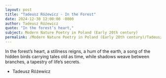 ```yaml
---
layout: post
title: "Tadeusz Różewicz - In the Forest"
date: 2024-12-30 12:00:00 -0000
author: Tadeusz Różewicz
quote: "In the forest’s heart,"
subject: Modern Nature Poetry in Poland (Early 20th century)
permalink: /Modern Nature Poetry in Poland (Early 20th century)/Tadeusz Różewicz/Tadeusz Różewicz - In the Forest
---
```


In the forest’s heart,
a stillness reigns,
a hum of the earth,
a song of the hidden birds
carrying tales
old as time,
while shadows weave
between branches,
a tapestry of life’s secrets.


- Tadeusz Różewicz
